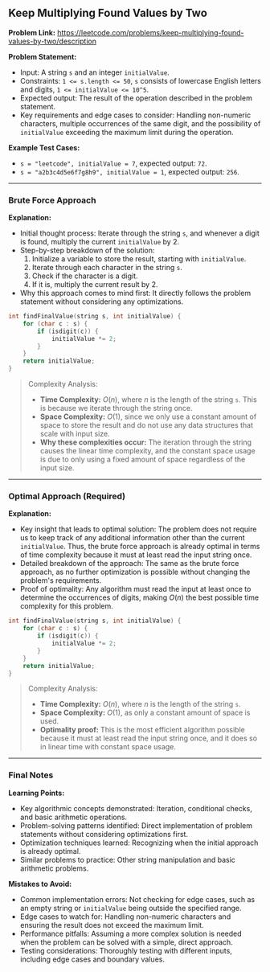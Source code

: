 ## Keep Multiplying Found Values by Two

**Problem Link:** https://leetcode.com/problems/keep-multiplying-found-values-by-two/description

**Problem Statement:**
- Input: A string `s` and an integer `initialValue`.
- Constraints: `1 <= s.length <= 50`, `s` consists of lowercase English letters and digits, `1 <= initialValue <= 10^5`.
- Expected output: The result of the operation described in the problem statement.
- Key requirements and edge cases to consider: Handling non-numeric characters, multiple occurrences of the same digit, and the possibility of `initialValue` exceeding the maximum limit during the operation.

**Example Test Cases:**
- `s = "leetcode", initialValue = 7`, expected output: `72`.
- `s = "a2b3c4d5e6f7g8h9", initialValue = 1`, expected output: `256`.

---

### Brute Force Approach

**Explanation:**
- Initial thought process: Iterate through the string `s`, and whenever a digit is found, multiply the current `initialValue` by 2.
- Step-by-step breakdown of the solution:
  1. Initialize a variable to store the result, starting with `initialValue`.
  2. Iterate through each character in the string `s`.
  3. Check if the character is a digit.
  4. If it is, multiply the current result by 2.
- Why this approach comes to mind first: It directly follows the problem statement without considering any optimizations.

```cpp
int findFinalValue(string s, int initialValue) {
    for (char c : s) {
        if (isdigit(c)) {
            initialValue *= 2;
        }
    }
    return initialValue;
}
```

> Complexity Analysis:
> - **Time Complexity:** $O(n)$, where $n$ is the length of the string `s`. This is because we iterate through the string once.
> - **Space Complexity:** $O(1)$, since we only use a constant amount of space to store the result and do not use any data structures that scale with input size.
> - **Why these complexities occur:** The iteration through the string causes the linear time complexity, and the constant space usage is due to only using a fixed amount of space regardless of the input size.

---

### Optimal Approach (Required)

**Explanation:**
- Key insight that leads to optimal solution: The problem does not require us to keep track of any additional information other than the current `initialValue`. Thus, the brute force approach is already optimal in terms of time complexity because it must at least read the input string once.
- Detailed breakdown of the approach: The same as the brute force approach, as no further optimization is possible without changing the problem's requirements.
- Proof of optimality: Any algorithm must read the input at least once to determine the occurrences of digits, making $O(n)$ the best possible time complexity for this problem.

```cpp
int findFinalValue(string s, int initialValue) {
    for (char c : s) {
        if (isdigit(c)) {
            initialValue *= 2;
        }
    }
    return initialValue;
}
```

> Complexity Analysis:
> - **Time Complexity:** $O(n)$, where $n$ is the length of the string `s`.
> - **Space Complexity:** $O(1)$, as only a constant amount of space is used.
> - **Optimality proof:** This is the most efficient algorithm possible because it must at least read the input string once, and it does so in linear time with constant space usage.

---

### Final Notes

**Learning Points:**
- Key algorithmic concepts demonstrated: Iteration, conditional checks, and basic arithmetic operations.
- Problem-solving patterns identified: Direct implementation of problem statements without considering optimizations first.
- Optimization techniques learned: Recognizing when the initial approach is already optimal.
- Similar problems to practice: Other string manipulation and basic arithmetic problems.

**Mistakes to Avoid:**
- Common implementation errors: Not checking for edge cases, such as an empty string or `initialValue` being outside the specified range.
- Edge cases to watch for: Handling non-numeric characters and ensuring the result does not exceed the maximum limit.
- Performance pitfalls: Assuming a more complex solution is needed when the problem can be solved with a simple, direct approach.
- Testing considerations: Thoroughly testing with different inputs, including edge cases and boundary values.